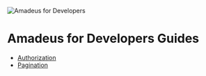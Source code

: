
![Amadeus for Developers](../master/images/logo.png)

# Amadeus for Developers Guides

- [Authorization](guides/authorization.md)
- [Pagination](guides/pagination.md)
